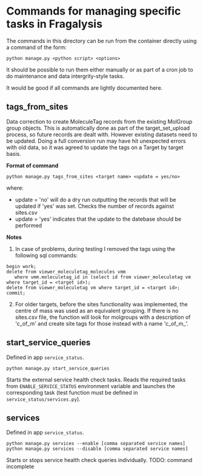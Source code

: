 # Commands for managing specific tasks in Fragalysis

The commands in this directory can be run from the container directly using
a command of the form:
```
python manage.py <python script> <options>
```

It should be possible to run them either manually or as part of a cron job to
do maintenance and data intergrity-style tasks.

It would be good if all commands are lightly documented here.

## tags_from_sites

Data correction to create MoleculeTag records from the existing
MolGroup group objects. This is automatically done as part of the
target_set_upload process, so future records are dealt with. However existing
datasets need to be updated. Doing a full conversion run may have hit
unexpected errors with old data, so it was agreed to update the tags on a
Target by target basis.

**Format of command**
```
python manage.py tags_from_sites <target name> <update = yes/no>
```
where:
- update = 'no' will do a dry run outputting the records that will be
updated if 'yes' was set. Checks the number of records against sites.csv
- update = 'yes' indicates that the update to the datebase should be performed

**Notes**

1. In case of problems, during testing I removed the tags using the following
sql commands:
```
begin work;
delete from viewer_moleculetag_molecules vmm
   where vmm.moleculetag_id in (select id from viewer_moleculetag vm where target_id = <target id>);
delete from viewer_moleculetag vm where target_id = <target id>;
commit;
```

2. For older targets, before the sites functionality was implemented, the
centre of mass was used as an equivalent grouping. If there is no sites.csv file, the
function will look for molgroups with a description of 'c_of_m' and create
site tags for those instead with a name 'c_of_m_<molgroup index>'.


## start_service_queries

Defined in app `service_status`.

```
python manage.py start_service_queries
```

Starts the external service health check tasks. Reads the required
tasks from `ENABLE_SERVICE_STATUS` environment variable and launches
the corresponding task (test function must be defined in
`service_status/services.py`).


## services

Defined in app `service_status`.

```
python manage.py services --enable [comma separated service names]
python manage.py services --disable [comma separated service names]
```

Starts or stops service health check queries individually.
TODO: command incomplete
